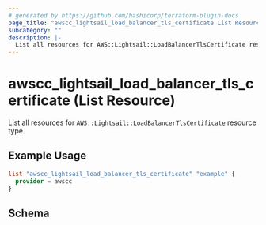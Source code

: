 ```yaml
---
# generated by https://github.com/hashicorp/terraform-plugin-docs
page_title: "awscc_lightsail_load_balancer_tls_certificate List Resource - terraform-provider-awscc"
subcategory: ""
description: |-
  List all resources for AWS::Lightsail::LoadBalancerTlsCertificate resource type.
---
```


# awscc_lightsail_load_balancer_tls_certificate (List Resource)

List all resources for `AWS::Lightsail::LoadBalancerTlsCertificate` resource type.

## Example Usage

```terraform
list "awscc_lightsail_load_balancer_tls_certificate" "example" {
  provider = awscc
}
```

<!-- schema generated by tfplugindocs -->
## Schema
